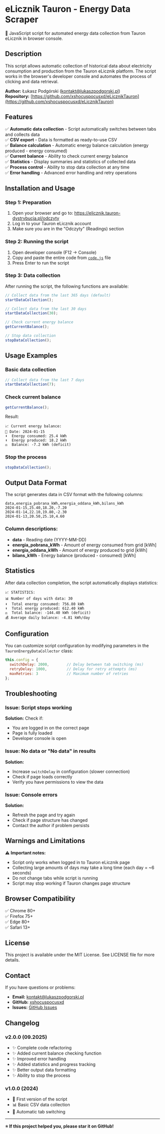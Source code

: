 # eLicznik Tauron - Energy Data Scraper

🔋 JavaScript script for automated energy data collection from Tauron eLicznik in browser console.

## Description

This script allows automatic collection of historical data about electricity consumption and production from the Tauron eLicznik platform. The script works in the browser's developer console and automates the process of clicking and data retrieval.

**Author:** Łukasz Podgórski (kontakt@lukaszpodgorski.pl)  
**Repository:** [https://github.com/xshocuspocusxd/eLicznikTauron](https://github.com/xshocuspocusxd/eLicznikTauron)

## Features

✅ **Automatic data collection** - Script automatically switches between tabs and collects data  
✅ **CSV export** - Data is formatted as ready-to-use CSV  
✅ **Balance calculation** - Automatic energy balance calculation (energy produced - energy consumed)  
✅ **Current balance** - Ability to check current energy balance  
✅ **Statistics** - Display summaries and statistics of collected data  
✅ **Process control** - Ability to stop data collection at any time  
✅ **Error handling** - Advanced error handling and retry operations  

## Installation and Usage

### Step 1: Preparation
1. Open your browser and go to: https://elicznik.tauron-dystrybucja.pl/odczyty
2. Log in to your Tauron eLicznik account
3. Make sure you are in the "Odczyty" (Readings) section

### Step 2: Running the script
1. Open developer console (F12 → Console)
2. Copy and paste the entire code from [`code.js`](code.js) file
3. Press Enter to run the script

### Step 3: Data collection
After running the script, the following functions are available:

```javascript
// Collect data from the last 365 days (default)
startDataCollection();

// Collect data from the last 30 days
startDataCollection(30);

// Check current energy balance
getCurrentBalance();

// Stop data collection
stopDataCollection();
```

## Usage Examples

### Basic data collection
```javascript
// Collect data from the last 7 days
startDataCollection(7);
```

### Check current balance
```javascript
getCurrentBalance();
```
Result:
```
📈 Current energy balance:
📅 Date: 2024-01-15
⬇️  Energy consumed: 25.4 kWh
⬆️  Energy produced: 18.2 kWh
⚖️  Balance: -7.2 kWh (deficit)
```

### Stop the process
```javascript
stopDataCollection();
```

## Output Data Format

The script generates data in CSV format with the following columns:

```csv
data,energia_pobrana_kWh,energia_oddana_kWh,bilans_kWh
2024-01-15,25.40,18.20,-7.20
2024-01-14,22.10,19.80,-2.30
2024-01-13,20.50,25.10,4.60
```

### Column descriptions:
- **data** - Reading date (YYYY-MM-DD)
- **energia_pobrana_kWh** - Amount of energy consumed from grid [kWh]
- **energia_oddana_kWh** - Amount of energy produced to grid [kWh]  
- **bilans_kWh** - Energy balance (produced - consumed) [kWh]

## Statistics

After data collection completion, the script automatically displays statistics:

```
📈 STATISTICS:
📊 Number of days with data: 30
⬇️  Total energy consumed: 756.80 kWh
⬆️  Total energy produced: 612.40 kWh
⚖️  Total balance: -144.40 kWh (deficit)
💰 Average daily balance: -4.81 kWh/day
```

## Configuration

You can customize script configuration by modifying parameters in the `TauronEnergyDataCollector` class:

```javascript
this.config = {
  switchDelay: 2000,        // Delay between tab switching (ms)
  retryDelay: 1000,         // Delay for retry attempts (ms)
  maxRetries: 3             // Maximum number of retries
};
```

## Troubleshooting

### Issue: Script stops working
**Solution:** Check if:
- You are logged in on the correct page
- Page is fully loaded
- Developer console is open

### Issue: No data or "No data" in results
**Solution:**
- Increase `switchDelay` in configuration (slower connection)
- Check if page loads correctly
- Verify you have permissions to view the data

### Issue: Console errors
**Solution:**
- Refresh the page and try again
- Check if page structure has changed
- Contact the author if problem persists

## Warnings and Limitations

⚠️ **Important notes:**
- Script only works when logged in to Tauron eLicznik page
- Collecting large amounts of days may take a long time (each day = ~6 seconds)
- Do not change tabs while script is running
- Script may stop working if Tauron changes page structure

## Browser Compatibility

✅ Chrome 80+  
✅ Firefox 75+  
✅ Edge 80+  
✅ Safari 13+  

## License

This project is available under the MIT License. See LICENSE file for more details.

## Contact

If you have questions or problems:
- **Email:** kontakt@lukaszpodgorski.pl
- **GitHub:** [xshocuspocusxd](https://github.com/xshocuspocusxd)
- **Issues:** [GitHub Issues](https://github.com/xshocuspocusxd/eLicznikTauron/issues)

## Changelog

### v2.0.0 (09.2025)
- ✨ Complete code refactoring
- ✨ Added current balance checking function
- ✨ Improved error handling
- ✨ Added statistics and progress tracking
- ✨ Better output data formatting
- ✨ Ability to stop the process

### v1.0.0 (2024)
- 🎉 First version of the script
- 📊 Basic CSV data collection
- 🔄 Automatic tab switching

---

**⭐ If this project helped you, please star it on GitHub!**